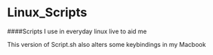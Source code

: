 # Linux_Scripts
####Scripts I use in everyday linux live to aid me

This version of Script.sh also alters some keybindings in my Macbook
